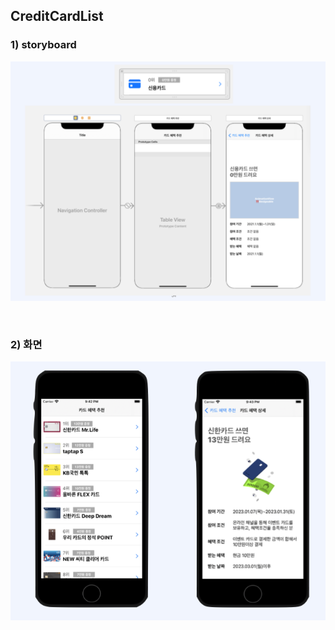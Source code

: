 ## CreditCardList



### 1) storyboard

<img src="./images/card_01.png" />

​    

   

### 2) 화면

<img src="./images/card_02.png" />
